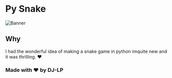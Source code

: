# Py Snake
![Banner](https://cloud-mk2kee9h5-hack-club-bot.vercel.app/0kein_titel__600_x_400_px_.png)

## Why

I had the wonderful idea of making a snake game in python imquite new and it was thrilling. ❤️

### Made with ❤️ by DJ-LP
